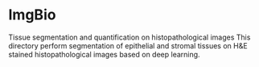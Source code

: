 # ImgBio
Tissue segmentation and quantification on histopathological images
This directory perform segmentation of epithelial and stromal tissues on H&E stained histopathological images based on deep learning.
